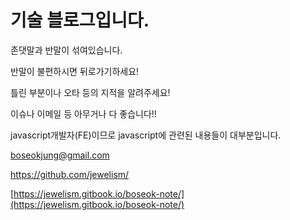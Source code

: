 # 기술 블로그입니다.

존댓말과 반말이 섞여있습니다.

반말이 불편하시면 뒤로가기하세요!

틀린 부분이나 오타 등의 지적을 알려주세요!

이슈나 이메일 등 아무거나 다 좋습니다!!

javascript개발자\(FE\)이므로 javascript에 관련된 내용들이 대부분입니다.

boseokjung@gmail.com

https://github.com/jewelism/

[https://jewelism.gitbook.io/boseok-note/](https://jewelism.gitbook.io/boseok-note/)


